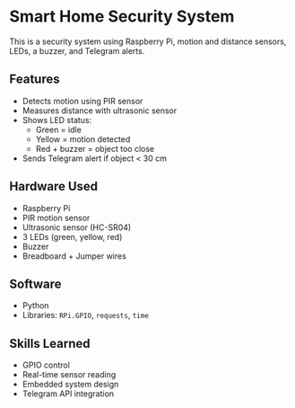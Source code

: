 # Smart Home Security System

This is a security system using Raspberry Pi, motion and distance sensors, LEDs, a buzzer, and Telegram alerts.

## Features
- Detects motion using PIR sensor
- Measures distance with ultrasonic sensor
- Shows LED status:
  - Green = idle
  - Yellow = motion detected
  - Red + buzzer = object too close
- Sends Telegram alert if object < 30 cm

## Hardware Used
- Raspberry Pi
- PIR motion sensor
- Ultrasonic sensor (HC-SR04)
- 3 LEDs (green, yellow, red)
- Buzzer
- Breadboard + Jumper wires

## Software
- Python
- Libraries: `RPi.GPIO`, `requests`, `time`

## Skills Learned
- GPIO control
- Real-time sensor reading
- Embedded system design
- Telegram API integration
